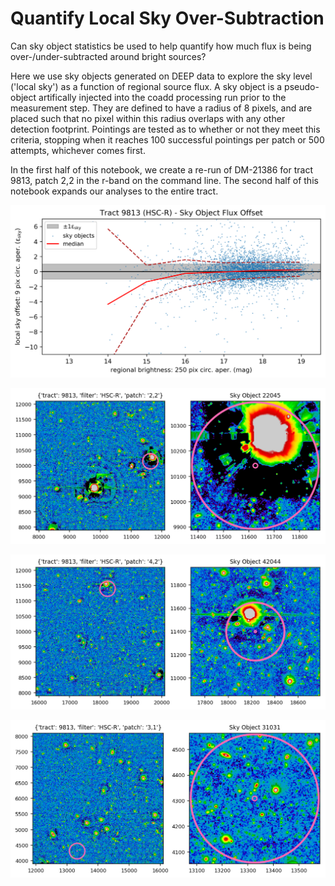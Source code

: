 # Quantify Local Sky Over-Subtraction

Can sky object statistics be used to help quantify how much flux is being over-/under-subtracted around bright sources?

Here we use sky objects generated on DEEP data to explore the sky level ('local sky') as a function of regional source flux. A sky object is a pseudo-object artifically injected into the coadd processing run prior to the measurement step. They are defined to have a radius of 8 pixels, and are placed such that no pixel within this radius overlaps with any other detection footprint. Pointings are tested as to whether or not they meet this criteria, stopping when it reaches 100 successful pointings per patch or 500 attempts, whichever comes first.

In the first half of this notebook, we create a re-run of DM-21386 for tract 9813, patch 2,2 in the r-band on the command line. The second half of this notebook expands our analyses to the entire tract.

![sky object flux offset](sky_object_flux_offset.png)

![sky object 22045](sky_object_22045.png)

![sky object 42044](sky_object_42044.png)

![sky object 31031](sky_object_31031.png)

